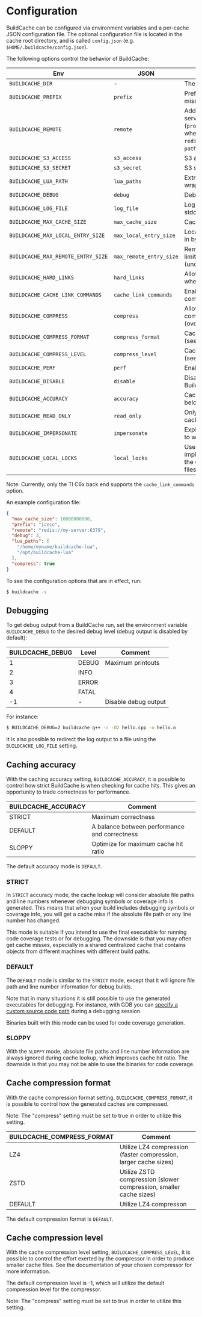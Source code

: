 # Configuration

BuildCache can be configured via environment variables and a per-cache JSON
configuration file. The optional configuration file is located in the cache
root directory, and is called `config.json` (e.g.
`$HOME/.buildcache/config.json`).

The following options control the behavior of BuildCache:

| Env | JSON | Description | Default |
| --- | --- | --- | --- |
| `BUILDCACHE_DIR` | - | The cache root directory | `$HOME/.buildcache` |
| `BUILDCACHE_PREFIX` | `prefix` | Prefix command for cache misses | None |
| `BUILDCACHE_REMOTE` | `remote` | Address of remote cache server (`protocol://host:port/path`, where `protocol` can be `redis` or `s3`, and `port` and `path` are optional) | None |
| `BUILDCACHE_S3_ACCESS` | `s3_access` | S3 access key | None |
| `BUILDCACHE_S3_SECRET` | `s3_secret` | S3 secret key | None |
| `BUILDCACHE_LUA_PATH` | `lua_paths` | Extra path(s) to Lua wrappers | None |
| `BUILDCACHE_DEBUG` | `debug` | Debug level | None |
| `BUILDCACHE_LOG_FILE` | `log_file` | Log file path (empty for stdout) | None |
| `BUILDCACHE_MAX_CACHE_SIZE` | `max_cache_size` | Cache size limit in bytes | 5368709120 |
| `BUILDCACHE_MAX_LOCAL_ENTRY_SIZE` | `max_local_entry_size` | Local cache entry size limit in bytes (uncompressed) | 134217728 |
| `BUILDCACHE_MAX_REMOTE_ENTRY_SIZE` | `max_remote_entry_size` | Remote cache entry size limit in bytes (uncompressed) | 134217728 |
| `BUILDCACHE_HARD_LINKS` | `hard_links` | Allow the use of hard links when caching | false |
| `BUILDCACHE_CACHE_LINK_COMMANDS` | `cache_link_commands` | Enable caching of link commands | false |
| `BUILDCACHE_COMPRESS` | `compress` | Allow the use of compression when caching (overrides hard links) | false |
| `BUILDCACHE_COMPRESS_FORMAT` | `compress_format` | Cache compresion format (see below) | DEFAULT |
| `BUILDCACHE_COMPRESS_LEVEL` | `compress_level` | Cache compresion level (see below) | -1 |
| `BUILDCACHE_PERF` | `perf` | Enable performance logging | false |
| `BUILDCACHE_DISABLE` | `disable` | Disable caching (bypass BuildCache) | false |
| `BUILDCACHE_ACCURACY` | `accuracy` | Caching accuracy (see below) | DEFAULT |
| `BUILDCACHE_READ_ONLY` | `read_only` | Only read and use the cache without updating it | false |
| `BUILDCACHE_IMPERSONATE` | `impersonate` | Explicitly set the executable to wrap | None |
| `BUILDCACHE_LOCAL_LOCKS` | `local_locks` | Use faster lockfile implementation, only safe if the cache is not on a fileshare | false |

Note: Currently, only the TI C6x back end supports the `cache_link_commands`
option.

An example configuration file:

```json
{
  "max_cache_size": 10000000000,
  "prefix": "icecc",
  "remote": "redis://my-server:6379",
  "debug": 3,
  "lua_paths": [
    "/home/myname/buildcache-lua",
    "/opt/buildcache-lua"
  ],
  "compress": true
}
```

To see the configuration options that are in effect, run:

```bash
$ buildcache -s
```

## Debugging

To get debug output from a BuildCache run, set the environment variable
`BUILDCACHE_DEBUG` to the desired debug level (debug output is disabled by
default):

| BUILDCACHE_DEBUG | Level | Comment              |
| ---------------- | ----- | -------------------- |
| 1                | DEBUG | Maximum printouts    |
| 2                | INFO  |                      |
| 3                | ERROR |                      |
| 4                | FATAL |                      |
| -1               | -     | Disable debug output |

For instance:

```bash
$ BUILDCACHE_DEBUG=2 buildcache g++ -c -O2 hello.cpp -o hello.o
```

It is also possible to redirect the log output to a file using the
`BUILDCACHE_LOG_FILE` setting.

## Caching accuracy

With the caching accuracy setting, `BUILDCACHE_ACCURACY`, it is possible to
control how strict BuildCache is when checking for cache hits. This gives an
opportunity to trade correctness for performance.

| BUILDCACHE_ACCURACY | Comment                                       |
| ------------------- | --------------------------------------------- |
| STRICT              | Maximum correctness                           |
| DEFAULT             | A balance between performance and correctness |
| SLOPPY              | Optimize for maximum cache hit ratio          |

The default accuracy mode is `DEFAULT`.

### STRICT

In `STRICT` accuracy mode, the cache lookup will consider absolute file paths
and line numbers whenever debugging symbols or coverage info is generated. This
means that when your build includes debugging symbols or coverage info, you will
get a cache miss if the absolute file path or any line number has changed.

This mode is suitable if you intend to use the final executable for running code
coverage tests or for debugging. The downside is that you may often get cache
misses, especially in a shared centralized cache that contains objects from
different machines with different build paths.

### DEFAULT

The `DEFAULT` mode is similar to the `STRICT` mode, except that it will ignore
file path and line number information for debug builds.

Note that in many situations it is still possible to use the generated
executables for debugging. For instance, with GDB you can
[specify a custom source code path](https://sourceware.org/gdb/current/onlinedocs/gdb/Source-Path.html)
during a debugging session.

Binaries built with this mode can be used for code coverage generation.

### SLOPPY

With the `SLOPPY` mode, absolute file paths and line number information are
always ignored during cache lookup, which improves cache hit ratio. The downside
is that you may not be able to use the binaries for code coverage.

## Cache compression format

With the cache compression format setting, `BUILDCACHE_COMPRESS_FORMAT`, it is
possible to control how the generated caches are compressed.

Note: The "compress" setting must be set to true in order to utilize this
setting.

| BUILDCACHE_COMPRESS_FORMAT   | Comment                                                            |
| ---------------------------- | ------------------------------------------------------------------ |
| LZ4                          | Utilize LZ4 compression (faster compression, larger cache sizes)   |
| ZSTD                         | Utilize ZSTD compression (slower compression, smaller cache sizes) |
| DEFAULT                      | Utilize LZ4 compresson                                             |

The default compression format is `DEFAULT`.

## Cache compression level

With the cache compression level setting, `BUILDCACHE_COMPRESS_LEVEL`, it is
possible to control the effort exerted by the compressor in order to produce
smaller cache files. See the documentation of your chosen compressor for more
information.

The default compression level is -1, which will utilize the default compression
level for the compressor.

Note: The "compress" setting must be set to true in order to utilize this
setting.
